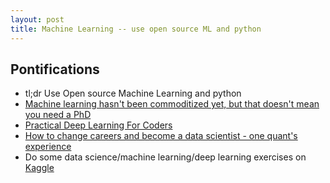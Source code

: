 ```yaml
---
layout: post
title: Machine Learning -- use open source ML and python
---
```


## Pontifications

* tl;dr Use Open source Machine Learning and python
* [Machine learning hasn't been commoditized yet, but that doesn't mean you need a PhD](http://www.fast.ai/2017/03/17/not-commoditized-no-phd/)
* [Practical Deep Learning For Coders](http://course.fast.ai/)
* [How to change careers and become a data scientist - one quant's experience](http://www.fast.ai/2017/03/01/changing-careers/)
* Do some data science/machine learning/deep learning exercises on [Kaggle](https://www.kaggle.com/)  